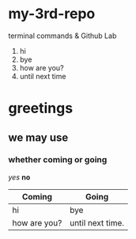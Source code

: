 # my-3rd-repo
terminal commands &amp; Github Lab

1) hi
1) bye
1) how are you?
1) until next time

# greetings
## we may use
### whether coming or going

_yes_
__no__

| Coming      | Going |
| ----------- | ----------- |
| hi      | bye       |
| how are you?   | until next time.        |